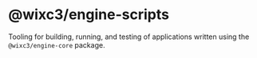 # @wixc3/engine-scripts

Tooling for building, running, and testing of applications written using the `@wixc3/engine-core` package.
